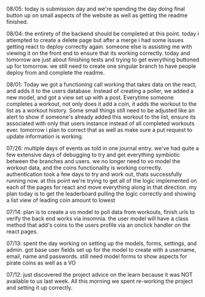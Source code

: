 08/05:
today is submission day and we're spending the day doing final button up on small aspects of the website as well as getting the readme finished.

08/04:
the entirety of the backend should be completed at this point.
today i attempted to create a delete page but after a merge i had some issues getting react to deploy correctly again. someone else is assisting me with viewing it on the front end to ensure that its working correctly.
today and tomorrow are just about finishing tests and trying to get everything buttoned up for tomorrow.
we still need to create one singular branch to have people deploy from and complete the readme.

08/01:
Today we got a functioning call working that takes data on the react, and adds it to the users database. Instead of creating a poller, we added a new model, and got a view set up with a post. Everytime someone completes a workout, not only does it add a coin, it adds the workout to the list as a workout history.
Some small things still need to be adjusted like an alert to show if someone's already added this workout to the list, ensure its associated with only that users instance instead of all completed workouts ever.
tomorrow i plan to correct that as well as make sure a put request to update information is working.

07/26:
multiple days of events as told in one journal entry.
we've had quite a few extensive days of debugging to try and get everything symbiotic between the branches and users.
we no longer need to vo model the workout data, and the coins functionality is working correctly.
authentication took a few days to try and work out, thats successfully running now.
at this point we're trying to get all of the logic implemented on each of the pages for react and move everything along in that direction.
my plan today is to get the leaderboard pulling the logic correctly and showing a list view of leading coin amount to lowest

07/14:
plan is to create a vo model to poll data from workouts, finish urls to verify the back end works via insomnia. the user model will have a class method that add's coins to the users profile via an onclick handler on the react pages.

07/13:
spent the day working on setting up the models, forms, settings, and admin.
got base user fields set up for the model to create with a username, email, name and passwords.
still need model forms to show aspects for pirate coins as well as a VO

07/12:
just discovered the project advice on the learn because it was NOT available to us last week.
All this morning we spent re-working the project and setting it up correctly.



